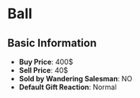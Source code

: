 # Ball

## Basic Information

- **Buy Price**: 400$
- **Sell Price**: 40$
- **Sold by Wandering Salesman**: NO
- **Default Gift Reaction**: Normal